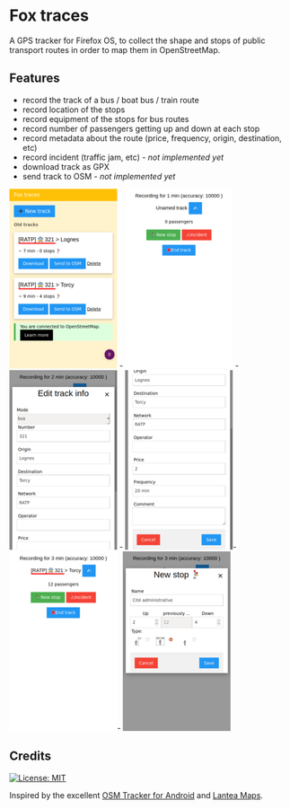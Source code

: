 # Fox traces

A GPS tracker for Firefox OS, to collect the shape and stops of public transport routes in order to map them in OpenStreetMap.

## Features

- record the track of a bus / boat bus / train route
- record location of the stops
- record equipment of the stops for bus routes
- record number of passengers getting up and down at each stop
- record metadata about the route (price, frequency, origin, destination, etc)
- record incident (traffic jam, etc) - *not implemented yet*
- download track as GPX
- send track to OSM - *not implemented yet*

![screenshot](screenshots/list.png) - ![screenshot](screenshots/track-0.png) - ![screenshot](screenshots/track-1.png) - ![screenshot](screenshots/track-2.png)-  ![screenshot](screenshots/track-4.png)- ![screenshot](screenshots/track-5.png)

## Credits

[![License: MIT](https://img.shields.io/badge/license-MIT-blue.svg)](https://opensource.org/licenses/MIT)

Inspired by the excellent [OSM Tracker for Android](https://github.com/labexp/osmtracker-android) and [Lantea Maps](https://github.com/KaiRo-at/lantea).
